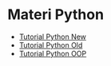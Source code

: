 # Materi Python

- [Tutorial Python New](https://github.com/yusrilarzaqi/Python-Materi/tree/main/Tutorial%20Python%20New)
- [Tutorial Python Old](https://github.com/yusrilarzaqi/Python-Materi/tree/main/Tutorial%20Python%20Old)
- [Tutorial Python OOP](https://github.com/yusrilarzaqi/Python-Materi/tree/main/Tutorial%20Python%20OOP)
